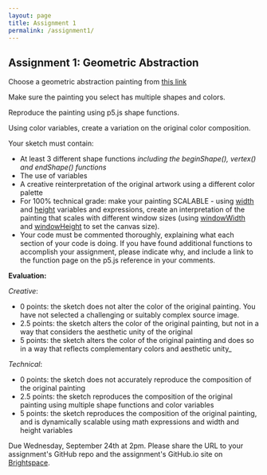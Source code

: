 ```yaml
---
layout: page
title: Assignment 1
permalink: /assignment1/
---
```


## Assignment 1: Geometric Abstraction

Choose a geometric abstraction painting from [this link](https://artsandculture.google.com/entity/geometric-abstraction/m05bw0l)

Make sure the painting you select has multiple shapes and colors.

Reproduce the painting using p5.js shape functions. 

Using color variables, create a variation on the original color composition.

Your sketch must contain:
- At least 3 different shape functions *including the beginShape(), vertex() and endShape() functions*
- The use of variables
- A creative reinterpretation of the original artwork using a different color palette
- For 100% technical grade: make your painting SCALABLE - using [width](https://p5js.org/reference/p5/width) and [height](https://p5js.org/reference/p5/height) variables and expressions, create an interpretation of the painting that scales with different window sizes (using [windowWidth](https://p5js.org/reference/p5/windowWidth) and [windowHeight](https://p5js.org/reference/p5/windowWidth) to set the canvas size).
- Your code must be commented thoroughly, explaining what each section of your code is doing. If you have found additional functions to accomplish your assignment, please indicate why, and include a link to the function page on the p5.js reference in your comments.

**Evaluation:**

*Creative*:
- 0 points: the sketch does not alter the color of the original painting. You have not selected a challenging or suitably complex source image.
- 2.5 points: the sketch alters the color of the original painting, but not in a way that considers the aesthetic unity of the original
- 5 points: the sketch alters the color of the original painting and does so in a way that reflects complementary colors and aesthetic unity_


*Technical*:

- 0 points: the sketch does not accurately reproduce the composition of the original painting
- 2.5 points: the sketch reproduces the composition of the original painting using multiple shape functions and color variables
- 5 points: the sketch reproduces the composition of the original painting, and is dynamically scalable using math expressions and width and height variables


Due Wednesday, September 24th at 2pm. Please share the URL to your assignment's GitHub repo and the assignment's GitHub.io site on [Brightspace](https://brightspace.nyu.edu/d2l/lms/dropbox/user/folder_submit_files.d2l?db=1077706&grpid=0&isprv=0&bp=0&ou=502947).